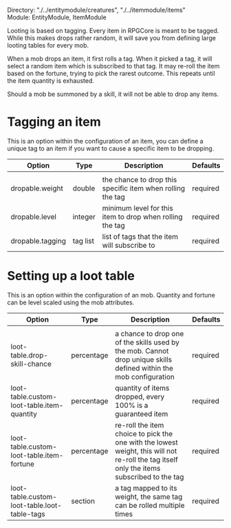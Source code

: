 Directory: "./../entitymodule/creatures", "./../itemmodule/items"  
Module: EntityModule, ItemModule  

Looting is based on tagging. Every item in RPGCore is meant to be tagged. While this makes drops rather random, it will save you from defining large looting tables for every mob.

When a mob drops an item, it first rolls a tag. When it picked a tag, it will select a random item which is subscribed to that tag. It may re-roll the item based on the fortune, trying to pick the rarest outcome. This repeats until the item quantity is exhausted.

Should a mob be summoned by a skill, it will not be able to drop any items.

# Tagging an item

This is an option within the configuration of an item, you can define a unique tag to an item if you want to cause a specific item to be dropping.

| Option | Type | Description | Defaults |
|-|-|-|-|
| | | | |
| dropable.weight | double | the chance to drop this specific item when rolling the tag | required |
| dropable.level | integer | minimum level for this item to drop when rolling the tag | required |
| dropable.tagging | tag list | list of tags that the item will subscribe to | required |

# Setting up a loot table

This is an option within the configuration of an mob. Quantity and fortune can be level scaled using the mob attributes.

| Option | Type | Description | Defaults |
|-|-|-|-|
| | | | |
| loot-table.drop-skill-chance | percentage | a chance to drop one of the skills used by the mob. Cannot drop unique skills defined within the mob configuration | required |
| loot-table.custom-loot-table.item-quantity | percentage | quantity of items dropped, every 100% is a guaranteed item | required |
| loot-table.custom-loot-table.item-fortune | percentage | re-roll the item choice to pick the one with the lowest weight, this will not re-roll the tag itself only the items subscribed to the tag | required |
| loot-table.custom-loot-table.loot-table-tags | section | a tag mapped to its weight, the same tag can be rolled multiple times | required |